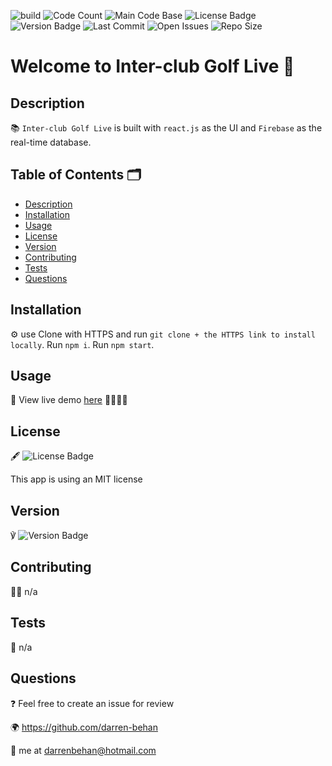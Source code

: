 ![build](https://img.shields.io/travis/darren-behan/inter-club-golf-live) ![Code Count](https://img.shields.io/github/languages/count/darren-behan/inter-club-golf-live) ![Main Code Base](https://img.shields.io/github/languages/top/darren-behan/inter-club-golf-live) ![License Badge](https://img.shields.io/badge/license-apache-blue) ![Version Badge](https://img.shields.io/badge/version-1.0-red) ![Last Commit](https://img.shields.io/github/last-commit/darren-behan/inter-club-golf-live) ![Open Issues](https://img.shields.io/github/issues-raw/darren-behan/inter-club-golf-live) ![Repo Size](https://img.shields.io/github/repo-size/darren-behan/inter-club-golf-live)

# Welcome to Inter-club Golf Live 👋

## Description

📚 `Inter-club Golf Live` is built with `react.js` as the UI and `Firebase` as the real-time database.

## Table of Contents 🗂

* [Description](#Description)
* [Installation](#Installation)
* [Usage](#Usage)
* [License](#License)
* [Version](#Version)
* [Contributing](#Contributing)
* [Tests](#Tests)
* [Questions](#Questions)

## Installation

⚙️ use Clone with HTTPS and run `git clone + the HTTPS link to install locally`. Run `npm i`. Run `npm start`.

## Usage

🚨 View live demo <a href="https://inter-club-golf-live.web.app/">here</a> 🏌️‍♀️🏌️‍♂️

## License

🖋 ![License Badge](https://img.shields.io/badge/license-mit-blue)

This app is using an MIT license

## Version

℣ ![Version Badge](https://img.shields.io/badge/license-1.0-red)

## Contributing

👩‍💻 n/a

## Tests

🧪 n/a

## Questions

❓ Feel free to create an issue for review

🌍 https://github.com/darren-behan

📧 me at darrenbehan@hotmail.com
